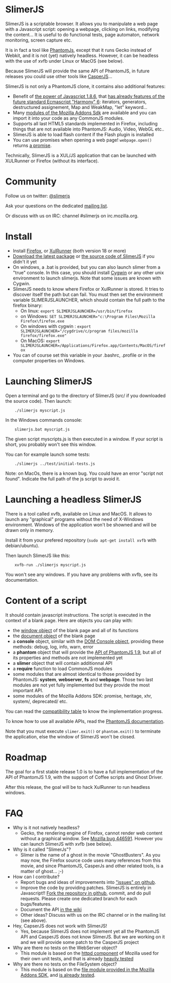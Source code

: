 # SlimerJS

SlimerJS is a scriptable browser. It allows you to manipulate a web page
with a Javascript script: opening a webpage, clicking on links, modifying the content...
It is useful to do functional tests, page automaton, network monitoring, screen capture etc.

It is in fact a tool like [PhantomJs](http://phantomjs.org/), except that
it runs Gecko instead of Webkit, and it is not (yet) natively headless.
However, it can be headless with the use of xvfb under Linux or MacOS (see below).

Because SlimerJS will provide the same API of PhantomJS, in future releases
you could use other tools like [CasperJS](http://casperjs.org)...

SlimerJS is not only a PhantomJS clone, it contains also additional features:

* Benefit of [the power of Javascript 1.8.6](https://developer.mozilla.org/en-US/docs/JavaScript/Reference),
  that [has already features of the future standard Ecmascript "Harmony" 6](https://developer.mozilla.org/en-US/docs/JavaScript/ECMAScript_6_support_in_Mozilla):
  iterators, generators, destructured assignement, Map and WeakMap, "let" keyword...
* Many [modules of the Mozilla Addons Sdk](https://addons.mozilla.org/en-US/developers/docs/sdk/latest/) are available
  and you can import it into your code as any CommonJS modules.
* Supports all last HTML5 standards implemented in Firefox, including things that are not available into PhantomJS:
  Audio, Video, WebGL etc..
* SlimerJS is able to load flash content if the Flash plugin is installed
* You can use promises when opening a web page! ```webpage.open()``` returns [a promise](https://addons.mozilla.org/en-US/developers/docs/sdk/latest/modules/sdk/core/promise.html).

Technically, SlimerJS is a XUL/JS application that can be launched with
XULRunner or Firefox (without its interface).

# Community

Follow us on twitter: [@slimerjs](https://twitter.com/slimerjs)

Ask your questions on the dedicated [mailing list](https://groups.google.com/forum/#!forum/slimerjs).

Or discuss with us on IRC: channel #slimerjs on irc.mozilla.org.

# Install

- Install [Firefox](http://getfirefox.com),
  or [XulRunner](http://ftp.mozilla.org/pub/mozilla.org/xulrunner/releases/19.0.2/runtimes/) (both version 18 or more)
- [Download the latest package](http://download.slimerjs.org/slimerjs-0.5RC1.zip) or
  [the source code of SlimerJS](https://github.com/laurentj/slimerjs/archive/master.zip) if you didn't it yet
- On windows, a .bat is provided, but you can also launch slimer from a "true" console. In this case, you should install
  [Cygwin](http://www.cygwin.com/) or any other unix environment to launch slimerjs. Note
  that some issues are known with Cygwin.
- SlimerJS needs to know where Firefox or XulRunner is stored. It tries to discover
  itself the path but can fail. You must then set the environment variable
  SLIMERJSLAUNCHER, which should contain the full path to the firefox binary:
   - On linux: ```export SLIMERJSLAUNCHER=/usr/bin/firefox```
   - on Windows: ```SET SLIMERJSLAUNCHER="c:\Program Files\Mozilla Firefox\firefox.exe```
   - On windows with cygwin : ```export SLIMERJSLAUNCHER="/cygdrive/c/program files/mozilla firefox/firefox.exe"```
   - On MacOS: ```export SLIMERJSLAUNCHER=/Applications/Firefox.app/Contents/MacOS/firefox```
- You can of course set this variable in your .bashrc, .profile or in the computer
   properties on Windows.

# Launching SlimerJS

Open a terminal and go to the directory of SlimerJS (src/ if you downloaded the source code). Then launch:

```
    ./slimerjs myscript.js
```

In the Windows commands console:

```
    slimerjs.bat myscript.js
```


The given script myscripts.js is then executed in a window. If your script is
short, you probably won't see this window.

You can for example launch some tests:

```
    ./slimerjs ../test/initial-tests.js
```

Note: on MacOs, there is a known bug. You could have an error "script not found".
Indicate the full path of the js script to avoid it.


# Launching a headless SlimerJS

There is a tool called xvfb, available on Linux and MacOS. It allows to launch
any "graphical" programs without the need of X-Windows environment. Windows of
the application won't be showned and will be drawn only in memory.

Install it from your prefered repository (```sudo apt-get install xvfb```
with debian/ubuntu).

Then launch SlimerJS like this:

```
    xvfb-run ./slimerjs myscript.js
```

You won't see any windows. If you have any problems with xvfb, see its
documentation.


# Content of a script

It should contain javascript instructions. The script is executed in the context of a
blank page. Here are objects you can play with:

- the [window object](https://developer.mozilla.org/en-US/docs/DOM/window) of the blank page and all of its functions
- the [document object](https://developer.mozilla.org/en-US/docs/DOM/document) of the blank page
- a **console** object, similar with the [DOM Console object](https://developer.mozilla.org/en-US/docs/DOM/console),
  providing these methods: debug, log, info, warn, error
- a **phantom** object that will provide the [API of PhantomJS 1.9](https://github.com/ariya/phantomjs/wiki/API-Reference),
  but all of its properties and methods are not implemented yet
- a **slimer** object that will contain additionnal API
- a **require** function to load CommonJS modules
- some modules that are almost identical to those provided by PhantomJS: **system**, **webserver**,
  **fs** and **webpage**. Those two last modules are not yet fully implemented but they
  provide the most important API.
- some modules of the Mozilla Addons SDK: promise, heritage, xhr, system/, deprecated/ etc.

You can read the [compatibility table](https://github.com/laurentj/slimerjs/blob/master/API_COMPAT.md) to know the implementation progress.

To know how to use all available APIs, read the [PhantomJS documentation](https://github.com/ariya/phantomjs/wiki/Quick-Start).

Note that you must execute ```slimer.exit()``` or ```phantom.exit()``` to terminate the application, else
the window of SlimerJS won't be closed.

# Roadmap

The goal for a first stable release 1.0 is to have a full implementation of
the API of PhantomJS 1.9, with the support of Coffee scripts and Ghost Driver.

After this release, the goal will be to hack XulRunner to run headless windows.

# FAQ

- Why is it not natively headless?
  - Gecko, the rendering engine of Firefox, cannot render web content without a graphical window.
    See [Mozilla bug 446591](https://bugzilla.mozilla.org/show_bug.cgi?id=446591).
    However you can launch SlimerJS with xvfb (see below).
- Why is it called "SlimerJs"?
   - Slimer is the name of a ghost in the movie "GhostBusters". As you may now, the Firefox source code uses
    many references from this movie, and since PhantomJS, CasperJs and other related tools, is a matter of ghost... ;-)
- How can I contribute?
   - Report bugs and ideas of improvements into ["issues" on github](https://github.com/laurentj/slimerjs/issues).
   - Improve the code by providing patches. SlimerJS is entirely in Javascript!! [Fork the repository in github](https://github.com/laurentj/slimerjs/fork_select),
     commit, and do pull requests. Please create one dedicated branch for each bugs/features.
   - Document the API [in the wiki](https://github.com/laurentj/slimerjs/wiki)
   - Other ideas? Discuss with us on the IRC channel or in the mailing list (see above).
- Hey, CapserJS does not work with SlimerJS!
   - Yes, because SlimerJS does not implement yet all the PhantomJS API and CasperJS does
     not know SlimerJS. But we are working on it and we will provide some patch to
     the CasperJS project
- Why are there no tests on the WebServer object?
   - This module is based on the [httpd component](http://mxr.mozilla.org/mozilla-central/source/netwerk/test/httpserver/)
     of Mozilla used for their own unit tests, and that is already [heavily tested](http://mxr.mozilla.org/mozilla-central/source/netwerk/test/httpserver/test/)
- Why are there no tests on the FileSystem object?
   - This module is based on the [file module provided in the Mozilla Addons SDK](https://github.com/laurentj/addon-sdk/blob/master/lib/sdk/io/file.js),
     and [is already tested](https://github.com/laurentj/addon-sdk/blob/master/test/test-file.js).

